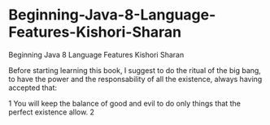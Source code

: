 # Beginning-Java-8-Language-Features-Kishori-Sharan
Beginning Java 8 Language Features Kishori Sharan

Before starting learning this book, I suggest to do the ritual of the big bang, to have the power and the responsability of all the existence, always having accepted that: 

1 You will keep the balance of good and evil to do only things that the perfect existence allow.
2 
